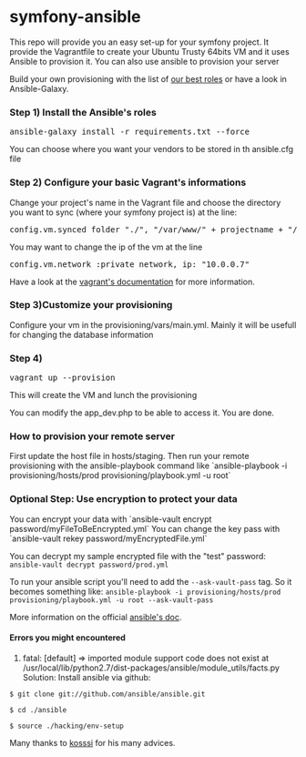 symfony-ansible
===============

<p>This repo will provide you an easy set-up for your symfony project. It provide the Vagrantfile to create your Ubuntu Trusty 64bits VM and it uses Ansible to provision it. You can also use ansible to provision your server</p>

Build your own provisioning with the list of [our best roles](https://github.com/theodo/list-ansible-roles/blob/master/README.md) or have a look in Ansible-Galaxy.


<h3>Step 1) Install the Ansible's roles</h3>
<pre>ansible-galaxy install -r requirements.txt --force</pre>
<p>You can choose where you want your vendors to be stored in th ansible.cfg file</p>

<h3>Step 2) Configure your basic Vagrant's informations</h3>
<p>Change your project's name in the Vagrant file and choose the directory you want to sync (where your symfony project is) at the line:</p>
<pre>config.vm.synced_folder "./", "/var/www/" + projectname + "/current", type: "nfs"</pre>

<p>You may want to change the ip of the vm at the line</p>
<pre>config.vm.network :private_network, ip: "10.0.0.7"</pre>

Have a look at the [vagrant's documentation](https://docs.vagrantup.com/v2/provisioning/ansible.html) for more information.
<h3>Step 3)Customize your provisioning</h3>
<p>Configure your vm in the provisioning/vars/main.yml. Mainly it will be usefull for changing the database information</p> 

<h3>Step 4)</h3>
<pre>vagrant up --provision</pre>
This will create the VM and lunch the provisioning

You can modify the app_dev.php to be able to access it.
You are done. 

<h3>How to provision your remote server</h3>
First update the host file in hosts/staging.
Then run your remote provisioning with the ansible-playbook command like `ansible-playbook -i provisioning/hosts/prod provisioning/playbook.yml -u root`

<h3>Optional Step: Use encryption to protect your data</h3>
You can encrypt your data with `ansible-vault encrypt password/myFileToBeEncrypted.yml`
You can change the key pass with `ansible-vault rekey password/myEncryptedFile.yml`

You can decrypt my sample encrypted file with the "test" password:
`ansible-vault decrypt password/prod.yml`

To run your ansible script you'll need to add the `--ask-vault-pass` tag.
So it becomes something like: `ansible-playbook -i provisioning/hosts/prod provisioning/playbook.yml -u root --ask-vault-pass`

More information on the official [ansible's doc](http://docs.ansible.com/playbooks_vault.html).

<h4>Errors you might encountered</h4>

1) fatal: [default] => imported module support code does not exist at /usr/local/lib/python2.7/dist-packages/ansible/module_utils/facts.py
Solution:
Install ansible via github:

`$ git clone git://github.com/ansible/ansible.git`

`$ cd ./ansible`

`$ source ./hacking/env-setup`

Many thanks to [kosssi](https://github.com/kosssi) for his many advices.